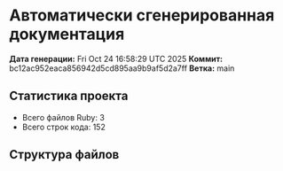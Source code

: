 # Автоматически сгенерированная документация

**Дата генерации:** Fri Oct 24 16:58:29 UTC 2025
**Коммит:** bc12ac952eaca856942d5cd895aa9b9af5d2a7ff
**Ветка:** main

## Статистика проекта

- Всего файлов Ruby: 3
- Всего строк кода: 152

## Структура файлов

```
```
